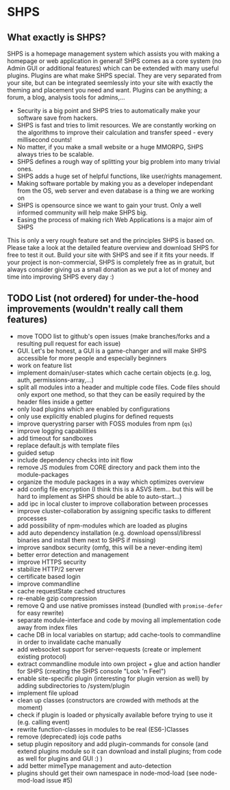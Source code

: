 ﻿# SHPS

## What exactly is SHPS?

SHPS is a homepage management system which assists you with making a homepage or web application in general!
SHPS comes as a core system (no Admin GUI or additional features) which can be extended with many useful plugins.
Plugins are what make SHPS special. They are very separated from your site, but can be integrated seemlessly into your site with exactly the theming and placement you need and want.
Plugins can be anything; a forum, a blog, analysis tools for admins,...

- Security is a big point and SHPS tries to automatically make your software save from hackers.
- SHPS is fast and tries to limit resources. We are constantly working on the algorithms to improve their calculation and transfer speed - every millisecond counts!
- No matter, if you make a small website or a huge MMORPG, SHPS always tries to be scalable.
- SHPS defines a rough way of splitting your big problem into many trivial ones.
- SHPS adds a huge set of helpful functions, like user/rights management.
- Making software portable by making you as a developer independant from the OS, web server and even database is a thing we are working on
- SHPS is opensource since we want to gain your trust. Only a well informed community will help make SHPS big.
- Easing the process of making rich Web Applications is a major aim of SHPS

This is only a very rough feature set and the principles SHPS is based on. Please take a look at the detailed feature overview and download SHPS for free to test it out.
Build your site with SHPS and see if it fits your needs. If your project is non-commercial, SHPS is completely free as in gratuit, but always consider giving us a small donation as we put a lot of money and time into improving SHPS every day :)


## TODO List (not ordered) for under-the-hood improvements (wouldn't really call them features)

- move TODO list to github's open issues (make branches/forks and a resulting pull request for each issue)
- GUI. Let's be honest, a GUI is a game-changer and will make SHPS accessible for more people and especially beginners
- work on feature list
- implement domain/user-states which cache certain objects (e.g. log, auth, permissions-array,...)
- split all modules into a header and multiple code files. Code files should only export one method, so that they can be easily required by the header files inside a getter
- only load plugins which are enabled by configurations
- only use explicitly enabled plugins for defined requests
- improve querystring parser with FOSS modules from npm (`qs`)
- improve logging capabilities
- add timeout for sandboxes
- replace default.js with template files
- guided setup
- include dependency checks into init flow
- remove JS modules from CORE directory and pack them into the module-packages
- organize the module packages in a way which optimizes overview
- add config file encryption (I think this is a ASVS item... but this will be hard to implement as SHPS should be able to auto-start...)
- add ipc in local cluster to improve collaboration between processes
- improve cluster-collaboration by assigning specific tasks to different processes
- add possibility of npm-modules which are loaded as plugins
- add auto dependency installation (e.g. download openssl/libressl binaries and install them next to SHPS if missing)
- improve sandbox security (omfg, this will be a never-ending item)
- better error detection and management
- improve HTTPS security
- stabilize HTTP/2 server
- certificate based login
- improve commandline
- cache requestState cached structures
- re-enable gzip compression
- remove Q and use native promisses instead (bundled with `promise-defer` for easy rewrite)
- separate module-interface and code by moving all implementation code away from index files
- cache DB in local variables on startup; add cache-tools to commandline in order to invalidate cache manually
- add websocket support for server-requests (create or implement existing protocol)
- extract commandline module into own project + glue and action handler for SHPS (creating the SHPS console "Look 'n Feel")
- enable site-specific plugin (interesting for plugin version as well) by adding subdirectories to /system/plugin
- implement file upload
- clean up classes (constructors are crowded with methods at the moment)
- check if plugin is loaded or physically available before trying to use it (e.g. calling event)
- rewrite function-classes in modules to be real (ES6-)Classes
- remove (deprecated) iojs code paths
- setup plugin repository and add plugin-commands for console (and extend plugins module so it can download and install plugins; from code as well for plugins and GUI :) )
- add better mimeType management and auto-detection
- plugins should get their own namespace in node-mod-load (see node-mod-load issue #5)
